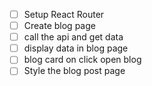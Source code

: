 - [ ] Setup React Router
- [ ] Create blog page
- [ ] call the api and get data
- [ ] display data in blog page
- [ ] blog card on click open blog
- [ ] Style the blog post page
